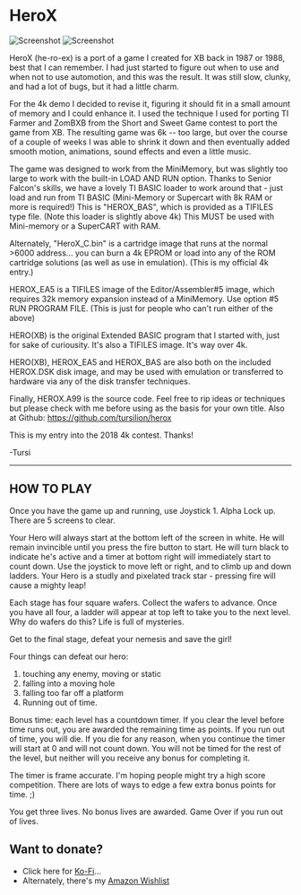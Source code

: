 HeroX
=====

![Screenshot](https://github.com/tursilion/herox/raw/master/dist/HeroX_1.png)
![Screenshot](https://github.com/tursilion/herox/raw/master/dist/HeroX_2.png)

HeroX (he-ro-ex) is a port of a game I created for XB back in 1987 or 1988, best that I can remember. I had just started to figure out when to use and when not to use automotion, and this was the result. It was still slow, clunky, and had a lot of bugs, but it had a little charm.

For the 4k demo I decided to revise it, figuring it should fit in a small amount of memory and I could enhance it. I used the technique I used for porting TI Farmer and ZomBXB from the Short and Sweet Game contest to port the game from XB. The resulting game was 6k -- too large, but over the course of a couple of weeks I was able to shrink it down and then eventually added smooth motion, animations, sound effects and even a little music.

The game was designed to work from the MiniMemory, but was slightly too large to work with the built-in LOAD AND RUN option. Thanks to Senior Falcon's skills, we have a lovely TI BASIC loader to work around that - just load and run from TI BASIC (Mini-Memory or Supercart with 8k RAM or more is required!) This is "HEROX_BAS", which is provided as a TIFILES type file. (Note this loader is slightly above 4k) This MUST be used with Mini-memory or a SuperCART with RAM.

Alternately, "HeroX_C.bin" is a cartridge image that runs at the normal >6000 address... you can burn a 4k EPROM or load into any of the ROM cartridge solutions (as well as use in emulation). (This is my official 4k entry.)

HEROX_EA5 is a TIFILES image of the Editor/Assembler#5 image, which requires 32k memory expansion instead of a MiniMemory. Use option #5 RUN PROGRAM FILE. (This is just for people who can't run either of the above)

HERO(XB) is the original Extended BASIC program that I started with, just for sake of curiousity. It's also a TIFILES image. It's way over 4k.

HERO(XB), HEROX_EA5 and HEROX_BAS are also both on the included HEROX.DSK disk image, and may be used with emulation or transferred to hardware via any of the disk transfer techniques.

Finally, HEROX.A99 is the source code. Feel free to rip ideas or techniques but please check with me before using as the basis for your own title. Also at Github: https://github.com/tursilion/herox

This is my entry into the 2018 4k contest. Thanks!

-Tursi

-------------
 HOW TO PLAY
-------------

Once you have the game up and running, use Joystick 1. Alpha Lock up. There are 5 screens to clear.

Your Hero will always start at the bottom left of the screen in white. He will remain invincible until you press the fire button to start. He will turn black to indicate he's active and a timer at bottom right will immediately start to count down. Use the joystick to move left or right, and to climb up and down ladders. Your Hero is a studly and pixelated track star - pressing fire will cause a mighty leap!

Each stage has four square wafers. Collect the wafers to advance. Once you have all four, a ladder will appear at top left to take you to the next level. Why do wafers do this? Life is full of mysteries.

Get to the final stage, defeat your nemesis and save the girl!

Four things can defeat our hero:

1) touching any enemy, moving or static
2) falling into a moving hole
3) falling too far off a platform
4) Running out of time.

Bonus time: each level has a countdown timer. If you clear the level before time runs out, you are awarded the remaining time as points. If you run out of time, you will die. If you die for any reason, when you continue the timer will start at 0 and will not count down. You will not be timed for the rest of the level, but neither will you receive any bonus for completing it.

The timer is frame accurate. I'm hoping people might try a high score competition. There are lots of ways to edge a few extra bonus points for time. ;)

You get three lives. No bonus lives are awarded. Game Over if you run out of lives.

Want to donate?
---------------

- Click here for [Ko-Fi](https://ko-fi.com/tursilion)...
- Alternately, there's my [Amazon Wishlist](http://www.amazon.com/gp/registry/2AFCOAM5DD1L6/ref=cm_aya_wl/103-5991996-6483001)

